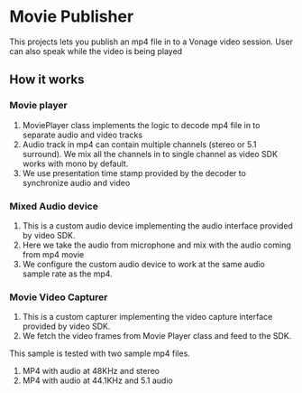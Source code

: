 # Movie Publisher 

This projects lets you publish an mp4 file in to a Vonage video session. User can also speak while the video is being played

## How it works

### Movie player

1. MoviePlayer class implements the logic to decode mp4 file in to separate audio and video tracks
2. Audio track in mp4 can contain multiple channels (stereo or 5.1 surround). We mix all the channels in to single channel as video SDK works with mono by default.
3. We use presentation time stamp provided by the decoder to synchronize audio and video

### Mixed Audio device

1. This is a custom audio device implementing the audio interface provided by video SDK. 
2. Here we take the audio from microphone and mix with the audio coming from mp4 movie
3. We configure the custom audio device to work at the same audio sample rate as the mp4.

### Movie Video Capturer

1. This is a custom capturer implementing the video capture interface provided by video SDK. 
2. We fetch the video frames from Movie Player class and feed to the SDK.

This sample is tested with two sample mp4 files.

1. MP4 with audio at 48KHz and stereo
2. MP4 with audio at 44.1KHz and 5.1 audio
